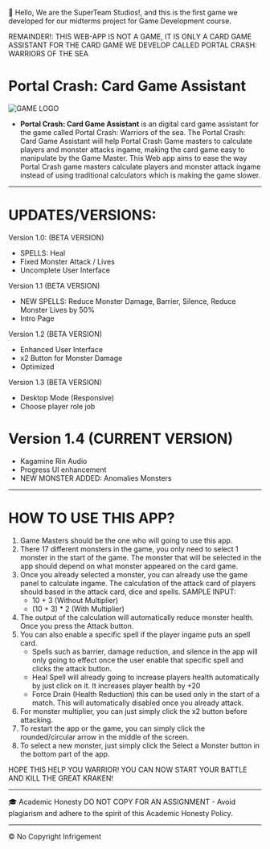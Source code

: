 👋 Hello, We are the SuperTeam Studios!, and this is the first game we developed for our midterms project for Game Development course.

REMAINDER!: THIS WEB-APP IS NOT A GAME, IT IS ONLY A CARD GAME ASSISTANT FOR THE CARD GAME WE DEVELOP CALLED PORTAL CRASH: WARRIORS OF THE SEA

# Portal Crash: Card Game Assistant
![GAME LOGO](https://github.com/Renzxs/Portal-Crash-Game-Assistant/assets/90491632/f4183de5-b76e-4eba-baee-e0ed221352a1)

- **Portal Crash: Card Game Assistant** is an digital card game assistant for the game called Portal Crash: Warriors of the sea. The Portal Crash: Card Game Assistant will help Portal Crash Game masters to calculate players and monster attacks ingame, making the card game easy to manipulate by the Game Master. This Web app aims to ease the way Portal Crash game masters calculate players and monster attack ingame instead of using traditional calculators which is making the game slower.

- - - -
# UPDATES/VERSIONS: 

Version 1.0: (BETA VERSION)
- SPELLS: Heal
- Fixed Monster Attack / Lives
- Uncomplete User Interface

Version 1.1 (BETA VERSION)
- NEW SPELLS: Reduce Monster Damage, Barrier, Silence, Reduce Monster Lives by 50%
- Intro Page

Version 1.2 (BETA VERSION)
- Enhanced User Interface
- x2 Button for Monster Damage
- Optimized

Version 1.3 (BETA VERSION)
- Desktop Mode (Responsive)
- Choose player role job

# Version 1.4 (CURRENT VERSION)
- Kagamine Rin Audio
- Progress UI enhancement
- NEW MONSTER ADDED: Anomalies Monsters

- - - -
# HOW TO USE THIS APP?
1. Game Masters should be the one who will going to use this app.
2. There 17 different monsters in the game, you only need to select 1 monster in the start of the game. The monster that will be selected in the app should depend on what monster appeared on the card game.
3. Once you already selected a monster, you can already use the game panel to calculate ingame. The calculation of the attack card of players should based in the attack card, dice and spells.
SAMPLE INPUT:
   - 10 + 3 (Without Multiplier)
   - (10 + 3) * 2 (With Multiplier)
4. The output of the calculation will automatically reduce monster health. Once you press the Attack button.
5. You can also enable a specific spell if the player ingame puts an spell card.
    - Spells such as barrier, damage reduction, and silence in the app will only going to effect once the user enable that specific spell and clicks the attack button.
    - Heal Spell will already going to increase players health automatically by just click on it. It increases player health by +20
    - Force Drain (Health Reduction) this can be used only in the start of a match. This will automatically disabled once you already attack.
7. For monster multiplier, you can just simply click the x2 button before attacking.
8. To restart the app or the game, you can simply click the rounded/circular arrow in the middle of the screen.
9. To select a new monster, just simply click the Select a Monster button in the bottom part of the app.

HOPE THIS HELP YOU WARRIOR! YOU CAN NOW START YOUR BATTLE AND KILL THE GREAT KRAKEN!
- - - -
🎓 Academic Honesty
DO NOT COPY FOR AN ASSIGNMENT - Avoid plagiarism and adhere to the spirit of this Academic Honesty Policy.

- - - - 
&copy; No Copyright Infrigement






